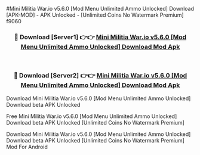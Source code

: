 #Mini Militia War.io v5.6.0 [Mod Menu Unlimited Ammo Unlocked] Download [APK-MOD] - APK Unlocked - [Unlimited Coins No Watermark Premium] f9060



<div align="center">

<h3>🔴 Download [Server1] 👉👉 <a href="https://momento.my/?title=Mini_Militia_War.io_v5.6.0_[Mod_Menu_Unlimited_Ammo_Unlocked]_Download">Mini Militia War.io v5.6.0 [Mod Menu Unlimited Ammo Unlocked] Download Mod Apk</a></h3><br>

<h3>🔴 Download [Server2] 👉👉 <a href="https://momento.my/?title=Mini_Militia_War.io_v5.6.0_[Mod_Menu_Unlimited_Ammo_Unlocked]_Download">Mini Militia War.io v5.6.0 [Mod Menu Unlimited Ammo Unlocked] Download Mod Apk</a></h3>
</div>



Download Mini Militia War.io v5.6.0 [Mod Menu Unlimited Ammo Unlocked] Download beta APK Unlocked

Free Mini Militia War.io v5.6.0 [Mod Menu Unlimited Ammo Unlocked] Download beta APK Unlocked [Unlimited Coins No Watermark Premium]

Download Mini Militia War.io v5.6.0 [Mod Menu Unlimited Ammo Unlocked] Download beta APK Unlocked [Unlimited Coins No Watermark Premium] Mod For Android
